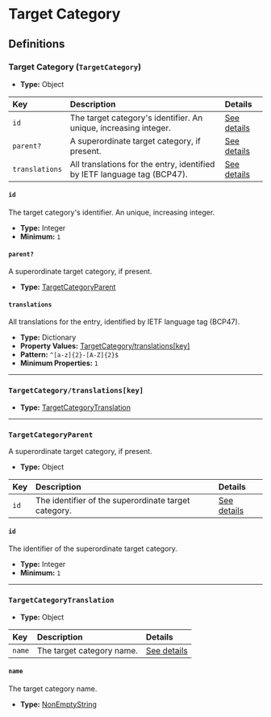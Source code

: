 # Target Category

## Definitions

### <a name="TargetCategory"></a> Target Category (`TargetCategory`)

- **Type:** Object

Key | Description | Details
:-- | :-- | :--
`id` | The target category's identifier. An unique, increasing integer. | <a href="#TargetCategory/id">See details</a>
`parent?` | A superordinate target category, if present. | <a href="#TargetCategory/parent">See details</a>
`translations` | All translations for the entry, identified by IETF language tag (BCP47). | <a href="#TargetCategory/translations">See details</a>

#### <a name="TargetCategory/id"></a> `id`

The target category's identifier. An unique, increasing integer.

- **Type:** Integer
- **Minimum:** `1`

#### <a name="TargetCategory/parent"></a> `parent?`

A superordinate target category, if present.

- **Type:** <a href="#TargetCategoryParent">TargetCategoryParent</a>

#### <a name="TargetCategory/translations"></a> `translations`

All translations for the entry, identified by IETF language tag (BCP47).

- **Type:** Dictionary
- **Property Values:** <a href="#TargetCategory/translations[key]">TargetCategory/translations[key]</a>
- **Pattern:** `^[a-z]{2}-[A-Z]{2}$`
- **Minimum Properties:** `1`

---

### <a name="TargetCategory/translations[key]"></a> `TargetCategory/translations[key]`

- **Type:** <a href="#TargetCategoryTranslation">TargetCategoryTranslation</a>

---

### <a name="TargetCategoryParent"></a> `TargetCategoryParent`

A superordinate target category, if present.

- **Type:** Object

Key | Description | Details
:-- | :-- | :--
`id` | The identifier of the superordinate target category. | <a href="#TargetCategoryParent/id">See details</a>

#### <a name="TargetCategoryParent/id"></a> `id`

The identifier of the superordinate target category.

- **Type:** Integer
- **Minimum:** `1`

---

### <a name="TargetCategoryTranslation"></a> `TargetCategoryTranslation`

- **Type:** Object

Key | Description | Details
:-- | :-- | :--
`name` | The target category name. | <a href="#TargetCategoryTranslation/name">See details</a>

#### <a name="TargetCategoryTranslation/name"></a> `name`

The target category name.

- **Type:** <a href="./_NonEmptyString.md#NonEmptyString">NonEmptyString</a>
